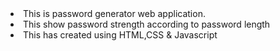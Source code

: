<li>This is password generator web application.</li>
<li>This show password strength according to password length </li>
<li>This has created using HTML,CSS & Javascript</li>
